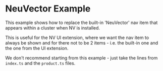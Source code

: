 # NeuVector Example

This example shows how to replace the built-in 'NeuVector' nav item that appears within a cluster when NV is installed.

This is useful for the NV UI extension, where we want the nav item to always be shown and for there not to be 2 items - i.e. the built-in one and the one from the UI extension.

We don't recommend starting from this example - just take the lines from `index.ts` and the `product.ts` files.
